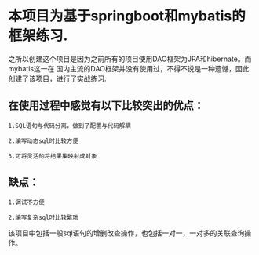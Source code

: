 # 本项目为基于springboot和mybatis的框架练习.

之所以创建这个项目是因为之前所有的项目使用DAO框架为JPA和hibernate。而mybatis这一在
国内主流的DAO框架并没有使用过，不得不说是一种遗憾，因此创建了该项目，进行了实战练习.

## 在使用过程中感觉有以下比较突出的优点：

	1.SQL语句与代码分离，做到了配置与代码解耦
	
	2.编写动态sql时比较方便
	
	3.可将灵活的将结果集映射成对象

## 缺点：

	1.调试不方便
	
	2.编写复杂sql时比较繁琐

该项目中包括一般sql语句的增删改查操作，也包括一对一，一对多的关联查询操作。